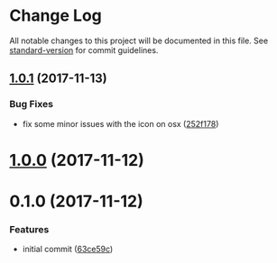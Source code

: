 # Change Log

All notable changes to this project will be documented in this file. See [standard-version](https://github.com/conventional-changelog/standard-version) for commit guidelines.

<a name="1.0.1"></a>
## [1.0.1](https://github.com/moxystudio/webpack-isomorphic-notifier/compare/v1.0.0...v1.0.1) (2017-11-13)


### Bug Fixes

* fix some minor issues with the icon on osx ([252f178](https://github.com/moxystudio/webpack-isomorphic-notifier/commit/252f178))



<a name="1.0.0"></a>
# [1.0.0](https://github.com/moxystudio/webpack-isomorphic-notifier/compare/v0.1.0...v1.0.0) (2017-11-12)



<a name="0.1.0"></a>
# 0.1.0 (2017-11-12)


### Features

* initial commit ([63ce59c](https://github.com/moxystudio/webpack-isomorphic-notifier/commit/63ce59c))
